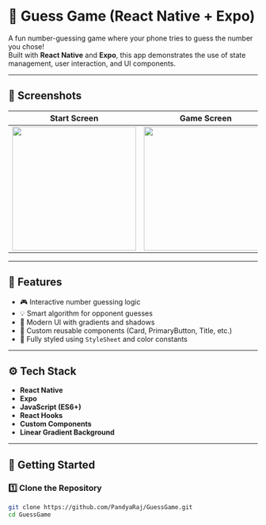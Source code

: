 # 🎯 Guess Game (React Native + Expo)

A fun number-guessing game where your phone tries to guess the number you chose!  
Built with **React Native** and **Expo**, this app demonstrates the use of state management, user interaction, and UI components.

---

## 📱 Screenshots

| Start Screen | Game Screen | Game Over |
|---------------|--------------|-------------|
| <img src="./assets/screenshots/start.png" width="250"/> | <img src="./assets/screenshots/game.png" width="250"/> | <img src="./assets/screenshots/gameover.png" width="250"/> |

---

## 🧠 Features

- 🎮 Interactive number guessing logic  
- 💡 Smart algorithm for opponent guesses  
- 🎨 Modern UI with gradients and shadows  
- 🧱 Custom reusable components (Card, PrimaryButton, Title, etc.)  
- 🌈 Fully styled using `StyleSheet` and color constants  

---

## ⚙️ Tech Stack

- **React Native**
- **Expo**
- **JavaScript (ES6+)**
- **React Hooks**
- **Custom Components**
- **Linear Gradient Background**

---

## 🚀 Getting Started

### 1️⃣ Clone the Repository
```bash
git clone https://github.com/PandyaRaj/GuessGame.git
cd GuessGame
